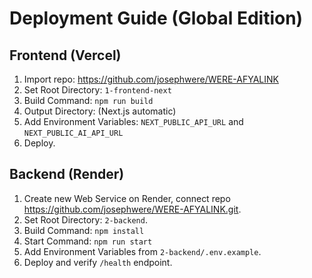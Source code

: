 # Deployment Guide (Global Edition)

## Frontend (Vercel)
1. Import repo: https://github.com/josephwere/WERE-AFYALINK
2. Set Root Directory: `1-frontend-next`
3. Build Command: `npm run build`
4. Output Directory: (Next.js automatic)
5. Add Environment Variables: `NEXT_PUBLIC_API_URL` and `NEXT_PUBLIC_AI_API_URL`
6. Deploy.

## Backend (Render)
1. Create new Web Service on Render, connect repo https://github.com/josephwere/WERE-AFYALINK.git.
2. Set Root Directory: `2-backend`.
3. Build Command: `npm install`
4. Start Command: `npm run start`
5. Add Environment Variables from `2-backend/.env.example`.
6. Deploy and verify `/health` endpoint.
